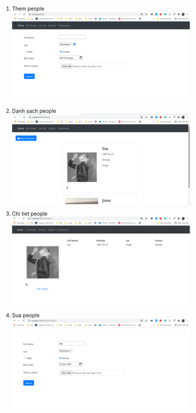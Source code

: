 1. Them people
![alt](src/images/1.png)

2. Danh sach people
![alt](src/images/2.png)

3. Chi tiet people
![alt](src/images/3.png)

4. Sua people
![alt](src/images/4.png)
